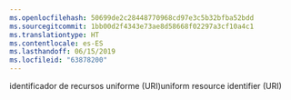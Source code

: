 ```yaml
---
ms.openlocfilehash: 50699de2c28448770968cd97e3c5b32bfba52bdd
ms.sourcegitcommit: 1bb00d2f4343e73ae8d58668f02297a3cf10a4c1
ms.translationtype: HT
ms.contentlocale: es-ES
ms.lasthandoff: 06/15/2019
ms.locfileid: "63878200"
---
```

<span data-ttu-id="96c04-101">identificador de recursos uniforme (URI)</span><span class="sxs-lookup"><span data-stu-id="96c04-101">uniform resource identifier (URI)</span></span>